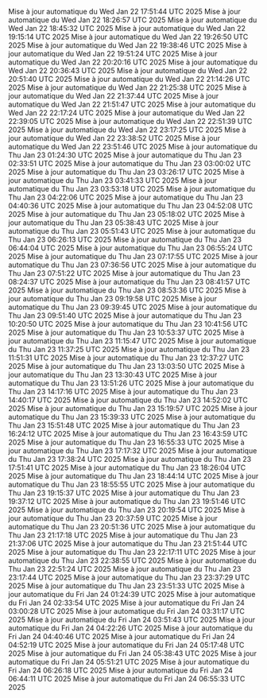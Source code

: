 Mise à jour automatique du Wed Jan 22 17:51:44 UTC 2025
Mise à jour automatique du Wed Jan 22 18:26:57 UTC 2025
Mise à jour automatique du Wed Jan 22 18:45:32 UTC 2025
Mise à jour automatique du Wed Jan 22 19:15:14 UTC 2025
Mise à jour automatique du Wed Jan 22 19:26:50 UTC 2025
Mise à jour automatique du Wed Jan 22 19:38:46 UTC 2025
Mise à jour automatique du Wed Jan 22 19:51:24 UTC 2025
Mise à jour automatique du Wed Jan 22 20:20:16 UTC 2025
Mise à jour automatique du Wed Jan 22 20:36:43 UTC 2025
Mise à jour automatique du Wed Jan 22 20:51:40 UTC 2025
Mise à jour automatique du Wed Jan 22 21:14:26 UTC 2025
Mise à jour automatique du Wed Jan 22 21:25:38 UTC 2025
Mise à jour automatique du Wed Jan 22 21:37:44 UTC 2025
Mise à jour automatique du Wed Jan 22 21:51:47 UTC 2025
Mise à jour automatique du Wed Jan 22 22:17:24 UTC 2025
Mise à jour automatique du Wed Jan 22 22:39:05 UTC 2025
Mise à jour automatique du Wed Jan 22 22:51:39 UTC 2025
Mise à jour automatique du Wed Jan 22 23:17:25 UTC 2025
Mise à jour automatique du Wed Jan 22 23:38:52 UTC 2025
Mise à jour automatique du Wed Jan 22 23:51:46 UTC 2025
Mise à jour automatique du Thu Jan 23 01:24:30 UTC 2025
Mise à jour automatique du Thu Jan 23 02:33:51 UTC 2025
Mise à jour automatique du Thu Jan 23 03:00:02 UTC 2025
Mise à jour automatique du Thu Jan 23 03:26:17 UTC 2025
Mise à jour automatique du Thu Jan 23 03:41:33 UTC 2025
Mise à jour automatique du Thu Jan 23 03:53:18 UTC 2025
Mise à jour automatique du Thu Jan 23 04:22:06 UTC 2025
Mise à jour automatique du Thu Jan 23 04:40:36 UTC 2025
Mise à jour automatique du Thu Jan 23 04:52:08 UTC 2025
Mise à jour automatique du Thu Jan 23 05:18:02 UTC 2025
Mise à jour automatique du Thu Jan 23 05:38:43 UTC 2025
Mise à jour automatique du Thu Jan 23 05:51:43 UTC 2025
Mise à jour automatique du Thu Jan 23 06:26:13 UTC 2025
Mise à jour automatique du Thu Jan 23 06:44:04 UTC 2025
Mise à jour automatique du Thu Jan 23 06:55:24 UTC 2025
Mise à jour automatique du Thu Jan 23 07:17:55 UTC 2025
Mise à jour automatique du Thu Jan 23 07:36:56 UTC 2025
Mise à jour automatique du Thu Jan 23 07:51:22 UTC 2025
Mise à jour automatique du Thu Jan 23 08:24:37 UTC 2025
Mise à jour automatique du Thu Jan 23 08:41:57 UTC 2025
Mise à jour automatique du Thu Jan 23 08:53:36 UTC 2025
Mise à jour automatique du Thu Jan 23 09:19:58 UTC 2025
Mise à jour automatique du Thu Jan 23 09:39:45 UTC 2025
Mise à jour automatique du Thu Jan 23 09:51:40 UTC 2025
Mise à jour automatique du Thu Jan 23 10:20:50 UTC 2025
Mise à jour automatique du Thu Jan 23 10:41:56 UTC 2025
Mise à jour automatique du Thu Jan 23 10:53:37 UTC 2025
Mise à jour automatique du Thu Jan 23 11:15:47 UTC 2025
Mise à jour automatique du Thu Jan 23 11:37:25 UTC 2025
Mise à jour automatique du Thu Jan 23 11:51:31 UTC 2025
Mise à jour automatique du Thu Jan 23 12:37:27 UTC 2025
Mise à jour automatique du Thu Jan 23 13:03:50 UTC 2025
Mise à jour automatique du Thu Jan 23 13:30:43 UTC 2025
Mise à jour automatique du Thu Jan 23 13:51:26 UTC 2025
Mise à jour automatique du Thu Jan 23 14:17:16 UTC 2025
Mise à jour automatique du Thu Jan 23 14:40:17 UTC 2025
Mise à jour automatique du Thu Jan 23 14:52:02 UTC 2025
Mise à jour automatique du Thu Jan 23 15:19:57 UTC 2025
Mise à jour automatique du Thu Jan 23 15:39:33 UTC 2025
Mise à jour automatique du Thu Jan 23 15:51:48 UTC 2025
Mise à jour automatique du Thu Jan 23 16:24:12 UTC 2025
Mise à jour automatique du Thu Jan 23 16:43:59 UTC 2025
Mise à jour automatique du Thu Jan 23 16:55:33 UTC 2025
Mise à jour automatique du Thu Jan 23 17:17:32 UTC 2025
Mise à jour automatique du Thu Jan 23 17:38:24 UTC 2025
Mise à jour automatique du Thu Jan 23 17:51:41 UTC 2025
Mise à jour automatique du Thu Jan 23 18:26:04 UTC 2025
Mise à jour automatique du Thu Jan 23 18:44:14 UTC 2025
Mise à jour automatique du Thu Jan 23 18:55:55 UTC 2025
Mise à jour automatique du Thu Jan 23 19:15:37 UTC 2025
Mise à jour automatique du Thu Jan 23 19:37:12 UTC 2025
Mise à jour automatique du Thu Jan 23 19:51:46 UTC 2025
Mise à jour automatique du Thu Jan 23 20:19:54 UTC 2025
Mise à jour automatique du Thu Jan 23 20:37:59 UTC 2025
Mise à jour automatique du Thu Jan 23 20:51:36 UTC 2025
Mise à jour automatique du Thu Jan 23 21:17:18 UTC 2025
Mise à jour automatique du Thu Jan 23 21:37:06 UTC 2025
Mise à jour automatique du Thu Jan 23 21:51:44 UTC 2025
Mise à jour automatique du Thu Jan 23 22:17:11 UTC 2025
Mise à jour automatique du Thu Jan 23 22:38:55 UTC 2025
Mise à jour automatique du Thu Jan 23 22:51:24 UTC 2025
Mise à jour automatique du Thu Jan 23 23:17:44 UTC 2025
Mise à jour automatique du Thu Jan 23 23:37:29 UTC 2025
Mise à jour automatique du Thu Jan 23 23:51:33 UTC 2025
Mise à jour automatique du Fri Jan 24 01:24:39 UTC 2025
Mise à jour automatique du Fri Jan 24 02:33:54 UTC 2025
Mise à jour automatique du Fri Jan 24 03:00:28 UTC 2025
Mise à jour automatique du Fri Jan 24 03:31:17 UTC 2025
Mise à jour automatique du Fri Jan 24 03:51:43 UTC 2025
Mise à jour automatique du Fri Jan 24 04:22:26 UTC 2025
Mise à jour automatique du Fri Jan 24 04:40:46 UTC 2025
Mise à jour automatique du Fri Jan 24 04:52:19 UTC 2025
Mise à jour automatique du Fri Jan 24 05:17:48 UTC 2025
Mise à jour automatique du Fri Jan 24 05:38:43 UTC 2025
Mise à jour automatique du Fri Jan 24 05:51:21 UTC 2025
Mise à jour automatique du Fri Jan 24 06:26:18 UTC 2025
Mise à jour automatique du Fri Jan 24 06:44:11 UTC 2025
Mise à jour automatique du Fri Jan 24 06:55:33 UTC 2025

